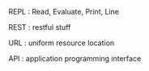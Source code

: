 REPL
: Read, Evaluate, Print, Line

REST
: restful stuff

URL
: uniform resource location

API
:  application programming interface